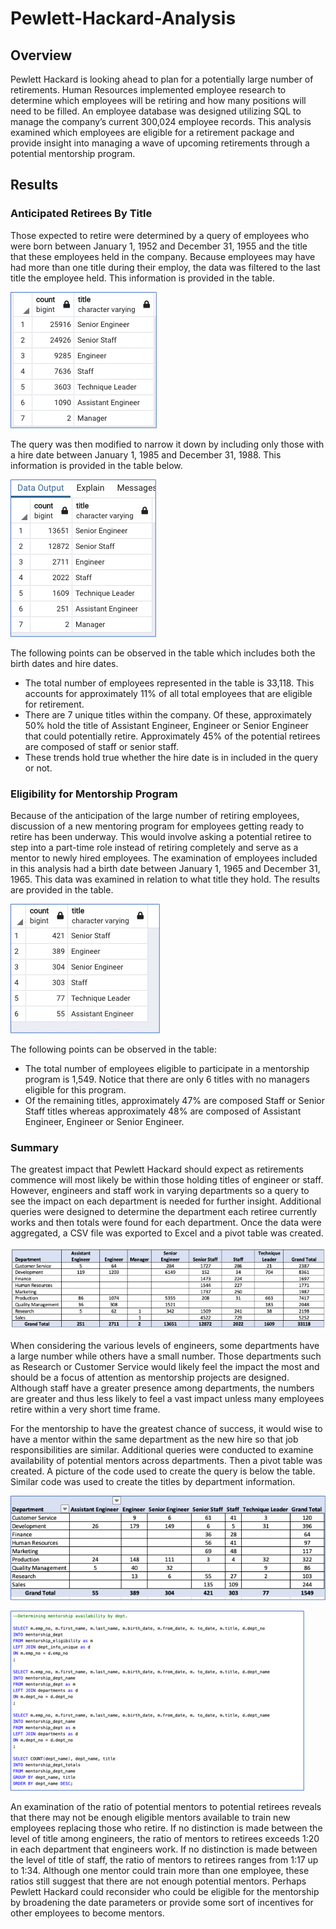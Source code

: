 # Pewlett-Hackard-Analysis

## Overview

Pewlett Hackard is looking ahead to plan for a potentially large number of retirements. Human Resources implemented employee research to determine which employees will be retiring and how many positions will need to be filled. An employee database was designed utilizing SQL to manage the company’s current 300,024 employee records.  This analysis examined which employees are eligible for a retirement package and provide insight into managing a wave of upcoming retirements through a potential mentorship program.

## Results

### Anticipated Retirees By Title

Those expected to retire were determined by a query of employees who were born between January 1, 1952 and December 31, 1955 and the title that these employees held in the company. Because employees may have had more than one title during their employ, the data was filtered to the last title the employee held. This information is provided in the table. 

![Fig1_retirees_](Resources/Fig1_retirees.png)

The query was then modified to narrow it down by including only those with a hire date between January 1, 1985 and December 31, 1988. This information is provided in the table below.

![Fig2_retirees_edited](Resources/Fig2_retirees_edited.png)

The following points can be observed in the table which includes both the birth dates and hire dates.

* The total number of employees represented in the table is 33,118. This accounts for approximately 11% of all total employees that are eligible for retirement.
* There are 7 unique titles within the company. Of these, approximately 50% hold the title of Assistant Engineer, Engineer or Senior Engineer that could potentially retire.  Approximately 45% of the potential retirees are composed of staff or senior staff.
* These trends hold true whether the hire date is in included in the query or not.

### Eligibility for Mentorship Program

Because of the anticipation of the large number of retiring employees, discussion of a new mentoring program for employees getting ready to retire has been underway. This would involve asking a potential retiree to step into a part-time role instead of retiring completely and serve as a mentor to newly hired employees. The examination of employees included in this analysis had a birth date between January 1, 1965 and December 31, 1965. This data was examined in relation to what title they hold. The results are provided in the table. 

![Fig3_mentorship](Resources/Fig3_mentorship.png)

The following points can be observed in the table:

* The total number of employees eligible to participate in a mentorship program is 1,549. Notice that there are only 6 titles with no managers eligible for this program.
* Of the remaining titles, approximately 47% are composed Staff or Senior Staff titles whereas approximately 48% are composed of Assistant Engineer, Engineer or Senior Engineer.

### Summary
The greatest impact that Pewlett Hackard should expect as retirements commence will most likely be within those holding titles of engineer or staff. However, engineers and staff work in varying departments so a query to see the impact on each department is needed for further insight. Additional queries were designed to determine the department each retiree currently works and then totals were found for each department. Once the data were aggregated, a CSV file was exported to Excel and a pivot table was created. 

![pivot](Resources/pivot.png)

When considering the various levels of engineers, some departments have a large number while others have a small number. Those departments such as Research or Customer Service would likely feel the impact the most and should be a focus of attention as mentorship projects are designed. Although staff have a greater presence among departments, the numbers are greater and thus less likely to feel a vast impact unless many employees retire within a very short time frame. 

For the mentorship to have the greatest chance of success, it would wise to have a mentor within the same department as the new hire so that job responsibilities are similar. Additional queries were conducted to examine availability of potential mentors across departments. Then a pivot table was created. A picture of the code used to create the query is below the table. Similar code was used to create the titles by department information.

![mentor_pivot](Resources/mentor_pivot.png)

![mentorship_code](Resources/mentorship_code.png)

An examination of the ratio of potential mentors to potential retirees reveals that there may not be enough eligible mentors available to train new employees replacing those who retire. If no distinction is made between the level of title among engineers, the ratio of mentors to retirees exceeds 1:20 in each department that engineers work. If no distinction is made between the level of title of staff, the ratio of mentors to retirees ranges from 1:17 up to 1:34. Although one mentor could train more than one employee, these ratios still suggest that there are not enough potential mentors. Perhaps Pewlett Hackard could reconsider who could be eligible for the mentorship by broadening the date parameters or provide some sort of incentives for other employees to become mentors.
